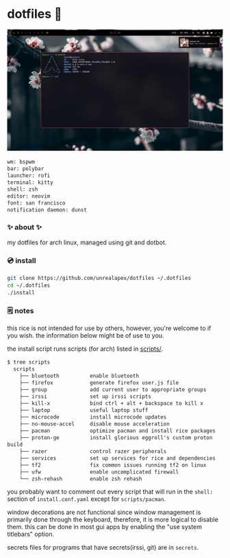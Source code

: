 # dotfiles 🌸

![screenshot of rice](rice.png)
```
wm: bspwm
bar: polybar
launcher: rofi
terminal: kitty
shell: zsh
editor: neovim
font: san francisco
notification daemon: dunst
```

### ✨ about ✨
my dotfiles for arch linux, managed using git and dotbot.

### 💿 install
```sh
git clone https://github.com/unrealapex/dotfiles ~/.dotfiles
cd ~/.dotfiles
./install
```

### 🗒️ notes
this rice is not intended for use by others, however, you're welcome to if
you wish. the information below might be of use to you.

the install script runs scripts (for arch) listed in [scripts/](/scripts).
```
$ tree scripts
  scripts
    ├── bluetooth          enable bluetooth
    ├── firefox            generate firefox user.js file
    ├── group              add current user to appropriate groups
    ├── irssi              set up irssi scripts
    ├── kill-x             bind ctrl + alt + backspace to kill x
    ├── laptop             useful laptop stuff
    ├── microcode          install microcode updates
    ├── no-mouse-accel     disable mouse acceleration
    ├── pacman             optimize pacman and install rice packages
    ├── proton-ge          install glorious eggroll's custom proton build
    ├── razer              control razer peripherals
    ├── services           set up services for rice and dependencies
    ├── tf2                fix common issues running tf2 on linux
    ├── ufw                enable uncomplicated firewall
    └── zsh-rehash         enable zsh rehash

```
you probably want to comment out every script that will
run in the `shell:` section of `install.conf.yaml` except for
`scripts/pacman`.


window decorations are not functional since window management is primarily
done through the keyboard, therefore, it is more logical to
disable them. this can be done in most gui apps by enabling the "use system
titlebars" option.

secrets files for programs that have secrets(irssi, git) are in `secrets`.
